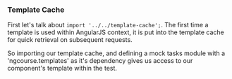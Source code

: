 ### Template Cache

First let's talk about `import '../../template-cache';`. The first time a template is used within AngularJS context, it is put into the template cache for quick retrieval on subsequent requests.  


So importing our template cache, and defining a mock tasks module with a 'ngcourse.templates' as it's dependency gives us access to our component's template within the test.

